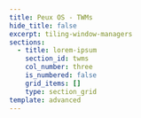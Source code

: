 ```yaml
---
title: Peux OS - TWMs
hide_title: false
excerpt: tiling-window-managers
sections:
  - title: lorem-ipsum
    section_id: twms
    col_number: three
    is_numbered: false
    grid_items: []
    type: section_grid
template: advanced
---
```

